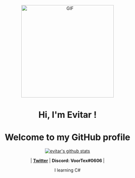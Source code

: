<div align="center">
<img hight="300" width="300" alt="GIF" align="center" src="https://github.com/evitar/evitar/blob/main/assets/gifgit.gif">
</div>

<h1 align="center">Hi, I'm <a> Evitar </a>!</h1>
<h1 align="center">Welcome to my GitHub profile</h1>

<p align="center">
  <a href="https://github.com/evitar"><img src="https://github-readme-stats.vercel.app/api?username=evitar&&show_icons=true&theme=radical" alt="evitar's github stats"></a>
</p>

<p align="center">
 |
  <strong><a href="https://twitter.com/dissecar">Twitter</a></strong> |
  <strong><a>Discord: VoorTex#0606 </a></strong> |
  
</p>

<p align="center">I learning C#</p>

<!--
**edisonlee55/edisonlee55** is a ✨ _special_ ✨ repository because its `README.md` (this file) appears on your GitHub profile.

Here are some ideas to get you started:

- 🔭 I’m currently working on ...
- 🌱 I’m currently learning ...
- 👯 I’m looking to collaborate on ...
- 🤔 I’m looking for help with ...
- 💬 Ask me about ...
- 📫 How to reach me: ...
- 😄 Pronouns: ...
- ⚡ Fun fact: ...
-->
